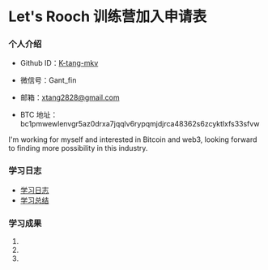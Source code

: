 # Let's Rooch 训练营加入申请表

### 个人介绍

* Github ID：[K-tang-mkv](https://github.com/K-tang-mkv)

* 微信号：Gant_fin

* 邮箱：xtang2828@gmail.com

* BTC 地址：bc1pmwewlenvgr5az0drxa7jqqlv6rypqmjdjrca48362s6zcyktlxfs33sfvw

I'm working for myself and interested in Bitcoin and web3, looking forward to finding more possibility in this industry.

### 学习日志

- [学习日志](journal.md)
- [学习总结](summary.md)

### 学习成果

1.

2.

3.
